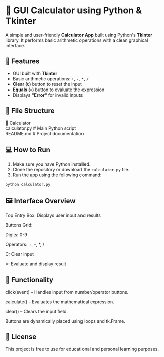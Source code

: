 # 🧮 GUI Calculator using Python & Tkinter
A simple and user-friendly **Calculator App** built using Python's **Tkinter** library. It performs basic arithmetic operations with a clean graphical interface.

## 🚀 Features
- GUI built with **Tkinter**
- Basic arithmetic operations: `+`, `-`, `*`, `/`
- **Clear (`C`)** button to reset the input
- **Equals (`=`)** button to evaluate the expression
- Displays **"Error"** for invalid inputs

## 🧱 File Structure
📁 Calculator
<br>
calculator.py # Main Python script
<br>
README.md # Project documentation

## 💻 How to Run
1. Make sure you have Python installed.
2. Clone the repository or download the `calculator.py` file.
3. Run the app using the following command:

```bash
python calculator.py
```

## 🖼️ Interface Overview
Top Entry Box: Displays user input and results

Buttons Grid:

Digits: 0-9

Operators: +, -, *, /

C: Clear input

=: Evaluate and display result

## 🧠 Functionality
click(event) – Handles input from number/operator buttons.

calculate() – Evaluates the mathematical expression.

clear() – Clears the input field.

Buttons are dynamically placed using loops and tk.Frame.

## 📜 License
This project is free to use for educational and personal learning purposes.


